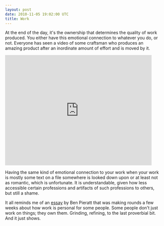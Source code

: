 ```yaml
---
layout: post
date: 2010-11-05 19:02:00 UTC
title: Work
---
```


At the end of the day, it's the ownership that determines the quality of work produced. You either have this emotional connection to whatever you do, or not. Everyone has seen a video of some craftsman who produces an amazing product after an inordinate amount of effort and is moved by it.

<iframe width="480" height="360" src="http://www.youtube.com/embed/-OCoS81G2CY" frameborder="0" allowfullscreen></iframe>

Having the same kind of emotional connection to your work when your work is mostly some text on a file somewhere is looked down upon or at least not as romantic, which is unfortunate. It is understandable, given how less accessible certain professions and artifacts of such professions to others, but still a shame.

It all reminds me of an [essay](http://blog.pieratt.com/post/977179815/in-praise-of-quitting-your-job) by Ben Pieratt that was making rounds a few weeks about how work is personal for some people. Some people don't just work on things; they own them. Grinding, refining, to the last proverbial bit. And it just shows.
